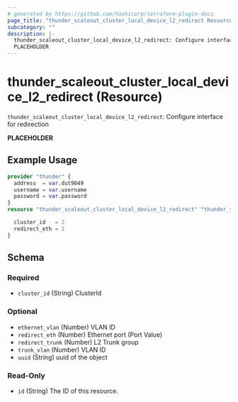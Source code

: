 ```yaml
---
# generated by https://github.com/hashicorp/terraform-plugin-docs
page_title: "thunder_scaleout_cluster_local_device_l2_redirect Resource - terraform-provider-thunder"
subcategory: ""
description: |-
  thunder_scaleout_cluster_local_device_l2_redirect: Configure interface for redirection
  PLACEHOLDER
---
```


# thunder_scaleout_cluster_local_device_l2_redirect (Resource)

`thunder_scaleout_cluster_local_device_l2_redirect`: Configure interface for redirection

__PLACEHOLDER__

## Example Usage

```terraform
provider "thunder" {
  address  = var.dut9049
  username = var.username
  password = var.password
}
resource "thunder_scaleout_cluster_local_device_l2_redirect" "thunder_scaleout_cluster_local_device_l2_redirect" {

  cluster_id   = 2
  redirect_eth = 2
}
```

<!-- schema generated by tfplugindocs -->
## Schema

### Required

- `cluster_id` (String) ClusterId

### Optional

- `ethernet_vlan` (Number) VLAN ID
- `redirect_eth` (Number) Ethernet port (Port Value)
- `redirect_trunk` (Number) L2 Trunk group
- `trunk_vlan` (Number) VLAN ID
- `uuid` (String) uuid of the object

### Read-Only

- `id` (String) The ID of this resource.


